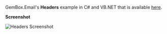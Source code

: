 GemBox.Email's **Headers** example in C# and VB.NET that is available [here](https://www.gemboxsoftware.com/email/examples/headers/604).

**Screenshot**

![Headers Screenshot](https://www.gemboxsoftware.com/Email/Examples/Content/MailMessage/Headers/Headers.png)